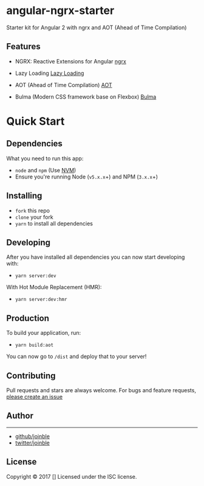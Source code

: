 # angular-ngrx-starter

Starter kit for Angular 2 with ngrx and AOT (Ahead of Time Compilation)

## Features

- NGRX: Reactive Extensions for Angular
[ngrx](https://github.com/ngrx)

- Lazy Loading
[Lazy Loading](https://angular.io/docs/ts/latest/guide/ngmodule.html)

- AOT (Ahead of Time Compilation)
[AOT](https://angular.io/docs/ts/latest/cookbook/aot-compiler.html)

- Bulma (Modern CSS framework base on Flexbox)
[Bulma](http://bulma.io/)

# Quick Start

## Dependencies

What you need to run this app:
* `node` and `npm` (Use [NVM](https://github.com/creationix/nvm))
* Ensure you're running Node (`v5.x.x`+) and NPM (`3.x.x`+)

## Installing

* `fork` this repo
* `clone` your fork
* `yarn` to install all dependencies

## Developing

After you have installed all dependencies you can now start developing with:

* `yarn server:dev`

With Hot Module Replacement (HMR):

* `yarn server:dev:hmr`

## Production

To build your application, run:

* `yarn build:aot`

You can now go to `/dist` and deploy that to your server!


## Contributing

Pull requests and stars are always welcome. For bugs and feature requests, [please create an issue](https://github.com/pedrojpj/angular-ngrx-starter/issues)

## Author

***

* [github/joinble](https://github.com/joinble)
* [twitter/joinble](http://twitter.com/joinble)

## License

Copyright © 2017 []
Licensed under the ISC license.

